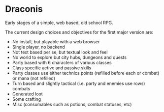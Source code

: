 # Draconis

Early stages of a simple, web based, old school RPG.

The current design choices and objectives for the first major version are:
- No install, but playable with a web browser
- Single player, no backend
- Not text based per se, but textual look and feel
- No world to explore but city hubs, dungeons and quests
- Party based with 6 characters of various classes
- Class specific active and passive skills
- Party classes use either technics points (refilled before each or combat) or mana (not refilled)
- Turn based and slightly tactical (i.e. party and enemies use rows) combats
- Generated loot
- Some crafting
- Misc (consumables such as potions, combat statuses, etc)
